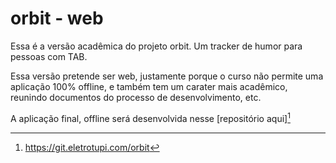 # orbit - web

Essa é a versão acadêmica do projeto orbit. Um tracker de humor para pessoas com
TAB.

Essa versão pretende ser web, justamente porque o curso não permite uma
aplicação 100% offline, e também tem um carater mais acadêmico, reunindo
documentos do processo de desenvolvimento, etc.

A aplicação final, offline será desenvolvida nesse [repositório aqui][^orbit]

[^orbit]: https://git.eletrotupi.com/orbit
